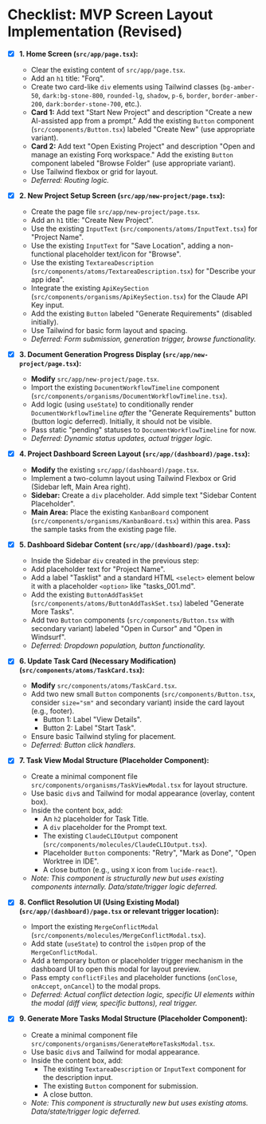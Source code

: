 # Checklist: MVP Screen Layout Implementation (Revised)

- [x] **1. Home Screen (`src/app/page.tsx`):**

  - Clear the existing content of `src/app/page.tsx`.
  - Add an `h1` title: "Forq".
  - Create two card-like `div` elements using Tailwind classes (`bg-amber-50`, `dark:bg-stone-800`, `rounded-lg`, `shadow`, `p-6`, `border`, `border-amber-200`, `dark:border-stone-700`, etc.).
  - **Card 1:** Add text "Start New Project" and description "Create a new AI-assisted app from a prompt." Add the existing `Button` component (`src/components/Button.tsx`) labeled "Create New" (use appropriate variant).
  - **Card 2:** Add text "Open Existing Project" and description "Open and manage an existing Forq workspace." Add the existing `Button` component labeled "Browse Folder" (use appropriate variant).
  - Use Tailwind flexbox or grid for layout.
  - _Deferred: Routing logic._

- [x] **2. New Project Setup Screen (`src/app/new-project/page.tsx`):**

  - Create the page file `src/app/new-project/page.tsx`.
  - Add an `h1` title: "Create New Project".
  - Use the existing `InputText` (`src/components/atoms/InputText.tsx`) for "Project Name".
  - Use the existing `InputText` for "Save Location", adding a non-functional placeholder text/icon for "Browse".
  - Use the existing `TextareaDescription` (`src/components/atoms/TextareaDescription.tsx`) for "Describe your app idea".
  - Integrate the existing `ApiKeySection` (`src/components/organisms/ApiKeySection.tsx`) for the Claude API Key input.
  - Add the existing `Button` labeled "Generate Requirements" (disabled initially).
  - Use Tailwind for basic form layout and spacing.
  - _Deferred: Form submission, generation trigger, browse functionality._

- [x] **3. Document Generation Progress Display (`src/app/new-project/page.tsx`):**

  - **Modify** `src/app/new-project/page.tsx`.
  - Import the existing `DocumentWorkflowTimeline` component (`src/components/organisms/DocumentWorkflowTimeline.tsx`).
  - Add logic (using `useState`) to conditionally render `DocumentWorkflowTimeline` _after_ the "Generate Requirements" button (button logic deferred). Initially, it should not be visible.
  - Pass static "pending" statuses to `DocumentWorkflowTimeline` for now.
  - _Deferred: Dynamic status updates, actual trigger logic._

- [x] **4. Project Dashboard Screen Layout (`src/app/(dashboard)/page.tsx`):**

  - **Modify** the existing `src/app/(dashboard)/page.tsx`.
  - Implement a two-column layout using Tailwind Flexbox or Grid (Sidebar left, Main Area right).
  - **Sidebar:** Create a `div` placeholder. Add simple text "Sidebar Content Placeholder".
  - **Main Area:** Place the existing `KanbanBoard` component (`src/components/organisms/KanbanBoard.tsx`) within this area. Pass the sample tasks from the existing page file.

- [x] **5. Dashboard Sidebar Content (`src/app/(dashboard)/page.tsx`):**

  - Inside the Sidebar `div` created in the previous step:
  - Add placeholder text for "Project Name".
  - Add a label "Tasklist" and a standard HTML `<select>` element below it with a placeholder `<option>` like "tasks_001.md".
  - Add the existing `ButtonAddTaskSet` (`src/components/atoms/ButtonAddTaskSet.tsx`) labeled "Generate More Tasks".
  - Add two `Button` components (`src/components/Button.tsx` with secondary variant) labeled "Open in Cursor" and "Open in Windsurf".
  - _Deferred: Dropdown population, button functionality._

- [x] **6. Update Task Card (Necessary Modification) (`src/components/atoms/TaskCard.tsx`):**

  - **Modify** `src/components/atoms/TaskCard.tsx`.
  - Add two new small `Button` components (`src/components/Button.tsx`, consider `size="sm"` and secondary variant) inside the card layout (e.g., footer).
    - Button 1: Label "View Details".
    - Button 2: Label "Start Task".
  - Ensure basic Tailwind styling for placement.
  - _Deferred: Button click handlers._

- [x] **7. Task View Modal Structure (Placeholder Component):**

  - Create a minimal component file `src/components/organisms/TaskViewModal.tsx` for layout structure.
  - Use basic `div`s and Tailwind for modal appearance (overlay, content box).
  - Inside the content box, add:
    - An `h2` placeholder for Task Title.
    - A `div` placeholder for the Prompt text.
    - The existing `ClaudeCLIOutput` component (`src/components/molecules/ClaudeCLIOutput.tsx`).
    - Placeholder `Button` components: "Retry", "Mark as Done", "Open Worktree in IDE".
    - A close button (e.g., using `X` icon from `lucide-react`).
  - _Note: This component is structurally new but uses existing components internally. Data/state/trigger logic deferred._

- [x] **8. Conflict Resolution UI (Using Existing Modal) (`src/app/(dashboard)/page.tsx` or relevant trigger location):**

  - Import the existing `MergeConflictModal` (`src/components/molecules/MergeConflictModal.tsx`).
  - Add state (`useState`) to control the `isOpen` prop of the `MergeConflictModal`.
  - Add a temporary button or placeholder trigger mechanism in the dashboard UI to open this modal for layout preview.
  - Pass empty `conflictFiles` and placeholder functions (`onClose`, `onAccept`, `onCancel`) to the modal props.
  - _Deferred: Actual conflict detection logic, specific UI elements within the modal (diff view, specific buttons), real trigger._

- [x] **9. Generate More Tasks Modal Structure (Placeholder Component):**
  - Create a minimal component file `src/components/organisms/GenerateMoreTasksModal.tsx`.
  - Use basic `div`s and Tailwind for modal appearance.
  - Inside the content box, add:
    - The existing `TextareaDescription` or `InputText` component for the description input.
    - The existing `Button` component for submission.
    - A close button.
  - _Note: This component is structurally new but uses existing atoms. Data/state/trigger logic deferred._
